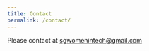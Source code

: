 ```yaml
---
title: Contact
permalink: /contact/
---
```

Please contact at [sgwomenintech@gmail.com](emailto:sgwomenintech@gmail.com)
